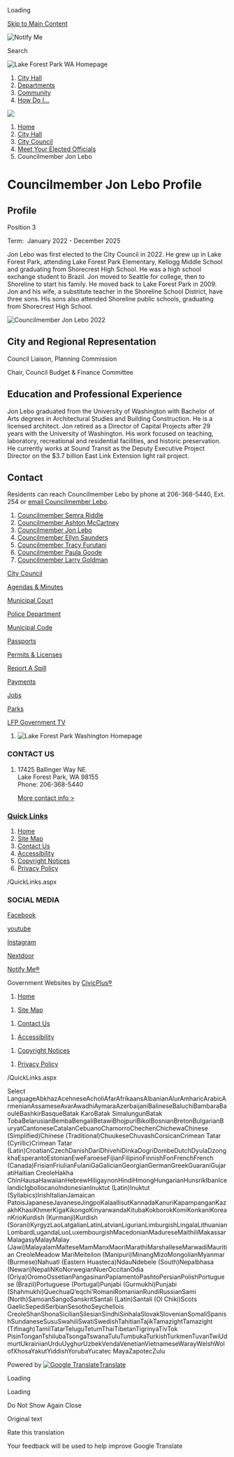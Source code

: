Loading

[Skip to Main Content](https://www.cityoflfp.gov/455/Councilmember-Jon-Lebo/)

![Notify Me](https://www.cityoflfp.gov/ImageRepository/Document?documentID=11311)

Search

![Lake Forest Park WA Homepage](https://www.cityoflfp.gov/ImageRepository/Document?documentID=11068)

1. [City Hall](https://www.cityoflfp.gov/27/City-Hall)
2. [Departments](https://www.cityoflfp.gov/8/Departments)
3. [Community](https://www.cityoflfp.gov/31/Community)
4. [How Do I...](https://www.cityoflfp.gov/9/How-Do-I)

<!--THE END-->

![](https://www.cityoflfp.gov/ImageRepository/Document?documentID=11071)

1. [Home](https://www.cityoflfp.gov)
2. [City Hall](https://www.cityoflfp.gov/27/City-Hall)
3. [City Council](https://www.cityoflfp.gov/102/City-Council)
4. [Meet Your Elected Officials](https://www.cityoflfp.gov/348/Meet-Your-Elected-Officials)
5. Councilmember Jon Lebo

# Councilmember Jon Lebo Profile

## Profile

Position 3

Term:  January 2022 - December 2025

Jon Lebo was first elected to the City Council in 2022. He grew up in Lake Forest Park, attending Lake Forest Park Elementary, Kellogg Middle School and graduating from Shorecrest High School. He was a high school exchange student to Brazil. Jon moved to Seattle for college, then to Shoreline to start his family. He moved back to Lake Forest Park in 2009. Jon and his wife, a substitute teacher in the Shoreline School District, have three sons. His sons also attended Shoreline public schools, graduating from Shorecrest High School.

![Councilmember Jon Lebo 2022](https://www.cityoflfp.gov/ImageRepository/Document?documentID=10189 "Councilmember Jon Lebo 2022")

## City and Regional Representation

Council Liaison, Planning Commission

Chair, Council Budget &amp; Finance Committee

## Education and Professional Experience

Jon Lebo graduated from the University of Washington with Bachelor of Arts degrees in Architectural Studies and Building Construction. He is a licensed architect. Jon retired as a Director of Capital Projects after 29 years with the University of Washington. His work focused on teaching, laboratory, recreational and residential facilities, and historic preservation. He currently works at Sound Transit as the Deputy Executive Project Director on the $3.7 billion East Link Extension light rail project. 

## Contact

Residents can reach Councilmember Lebo by phone at 206-368-5440, Ext. 254 or [email Councilmember Lebo](mailto:jlebo@cityoflfp.gov).

1. [Councilmember Semra Riddle](https://www.cityoflfp.gov/444/Councilmember-Semra-Riddle)
2. [Councilmember Ashton McCartney](https://www.cityoflfp.gov/708/Councilmember-Ashton-McCartney)
3. [Councilmember Jon Lebo](https://www.cityoflfp.gov/455/Councilmember-Jon-Lebo)
4. [Councilmember Ellyn Saunders](https://www.cityoflfp.gov/456/Councilmember-Ellyn-Saunders)
5. [Councilmember Tracy Furutani](https://www.cityoflfp.gov/445/Councilmember-Tracy-Furutani)
6. [Councilmember Paula Goode](https://www.cityoflfp.gov/459/Councilmember-Paula-Goode)
7. [Councilmember Larry Goldman](https://www.cityoflfp.gov/461/Councilmember-Larry-Goldman)

[City Council](https://www.cityoflfp.gov/102/City-Council)

[Agendas &amp; Minutes](https://lakeforestpark-wa.municodemeetings.com)

[Municipal Court](https://www.cityoflfp.gov/147/Municipal-Court)

[Police Department](https://www.cityoflfp.gov/167/Police-Department)

[Municipal Code](https://www.codepublishing.com/wa/lakeforestpark)

[Passports](https://www.cityoflfp.gov/124)

[Permits &amp; Licenses](https://www.cityoflfp.gov/165/Permit-Center)

[Report A Spill](https://www.cityoflfp.gov/418/Report-a-Spill)

[Payments](https://www.cityoflfp.gov/533/Pay)

[Jobs](https://www.governmentjobs.com/careers/cityoflakeforestpark)

[Parks](https://www.cityoflfp.gov/213/Parks)

[LFP Government TV](https://www.cityoflfp.gov/660/LFP-Government-TV)

<!--THE END-->

1. ![Lake Forest Park Washington Homepage](https://www.cityoflfp.gov/ImageRepository/Document?documentId=11092)

### CONTACT US

1. 17425 Ballinger Way NE  
   Lake Forest Park, WA 98155  
   Phone: 206-368-5440
   
   [More contact info &gt;](https://www.cityoflfp.gov/Directory.aspx)

### [Quick Links](https://www.cityoflfp.gov/QuickLinks.aspx?CID=27)

1. [Home](https://www.cityoflfp.gov)
2. [Site Map](https://www.cityoflfp.gov/sitemap.aspx)
3. [Contact Us](https://www.cityoflfp.gov/directory.aspx)
4. [Accessibility](https://www.cityoflfp.gov/accessibility)
5. [Copyright Notices](https://www.cityoflfp.gov/site/copyright)
6. [Privacy Policy](https://www.cityoflfp.gov/575)

/QuickLinks.aspx

### SOCIAL MEDIA

[Facebook](https://www.cityoflfp.gov/facebook)

[youtube](https://www.cityoflfp.gov/youtube)

[Instagram](https://www.cityoflfp.gov/instagram)

[Nextdoor](https://www.cityoflfp.gov/nextdoor)

[Notify Me®](https://www.cityoflfp.gov/list.aspx)

Government Websites by [CivicPlus®](https://connect.civicplus.com/referral)

1. [Home](https://www.cityoflfp.gov)

<!--THE END-->

1. [Site Map](https://www.cityoflfp.gov/sitemap.aspx)

<!--THE END-->

1. [Contact Us](https://www.cityoflfp.gov/directory.aspx)

<!--THE END-->

1. [Accessibility](https://www.cityoflfp.gov/accessibility)

<!--THE END-->

1. [Copyright Notices](https://www.cityoflfp.gov/site/copyright)

<!--THE END-->

1. [Privacy Policy](https://www.cityoflfp.gov/575)

/QuickLinks.aspx

Select LanguageAbkhazAcehneseAcholiAfarAfrikaansAlbanianAlurAmharicArabicArmenianAssameseAvarAwadhiAymaraAzerbaijaniBalineseBaluchiBambaraBaouléBashkirBasqueBatak KaroBatak SimalungunBatak TobaBelarusianBembaBengaliBetawiBhojpuriBikolBosnianBretonBulgarianBuryatCantoneseCatalanCebuanoChamorroChechenChichewaChinese (Simplified)Chinese (Traditional)ChuukeseChuvashCorsicanCrimean Tatar (Cyrillic)Crimean Tatar (Latin)CroatianCzechDanishDariDhivehiDinkaDogriDombeDutchDyulaDzongkhaEsperantoEstonianEweFaroeseFijianFilipinoFinnishFonFrenchFrench (Canada)FrisianFriulianFulaniGaGalicianGeorgianGermanGreekGuaraniGujaratiHaitian CreoleHakha ChinHausaHawaiianHebrewHiligaynonHindiHmongHungarianHunsrikIbanIcelandicIgboIlocanoIndonesianInuktut (Latin)Inuktut (Syllabics)IrishItalianJamaican PatoisJapaneseJavaneseJingpoKalaallisutKannadaKanuriKapampanganKazakhKhasiKhmerKigaKikongoKinyarwandaKitubaKokborokKomiKonkaniKoreanKrioKurdish (Kurmanji)Kurdish (Sorani)KyrgyzLaoLatgalianLatinLatvianLigurianLimburgishLingalaLithuanianLombardLugandaLuoLuxembourgishMacedonianMadureseMaithiliMakassarMalagasyMalayMalay (Jawi)MalayalamMalteseMamManxMaoriMarathiMarshalleseMarwadiMauritian CreoleMeadow MariMeiteilon (Manipuri)MinangMizoMongolianMyanmar (Burmese)Nahuatl (Eastern Huasteca)NdauNdebele (South)Nepalbhasa (Newari)NepaliNKoNorwegianNuerOccitanOdia (Oriya)OromoOssetianPangasinanPapiamentoPashtoPersianPolishPortuguese (Brazil)Portuguese (Portugal)Punjabi (Gurmukhi)Punjabi (Shahmukhi)QuechuaQʼeqchiʼRomaniRomanianRundiRussianSami (North)SamoanSangoSanskritSantali (Latin)Santali (Ol Chiki)Scots GaelicSepediSerbianSesothoSeychellois CreoleShanShonaSicilianSilesianSindhiSinhalaSlovakSlovenianSomaliSpanishSundaneseSusuSwahiliSwatiSwedishTahitianTajikTamazightTamazight (Tifinagh)TamilTatarTeluguTetumThaiTibetanTigrinyaTivTok PisinTonganTshilubaTsongaTswanaTuluTumbukaTurkishTurkmenTuvanTwiUdmurtUkrainianUrduUyghurUzbekVendaVenetianVietnameseWarayWelshWolofXhosaYakutYiddishYorubaYucatec MayaZapotecZulu

Powered by [![Google Translate](https://www.gstatic.com/images/branding/googlelogo/1x/googlelogo_color_42x16dp.png)Translate](https://translate.google.com)

Loading

Loading

Do Not Show Again Close

Original text

Rate this translation

Your feedback will be used to help improve Google Translate